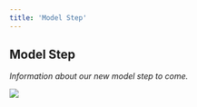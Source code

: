 ```yaml
---
title: 'Model Step'
---
```


## Model Step

_Information about our new model step to come._

![](https://help.spiff.com.au/user/pages/04.Spiff-Concepts/04.step-types/13.model-step/9wndxe3a-900.jpg)